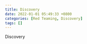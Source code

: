 ```yaml
---
title: Discovery
date: 2022-01-01 05:49:33 +0800
categories: [Red Teaming, Discovery]
tags: []  
---
```


Discovery
